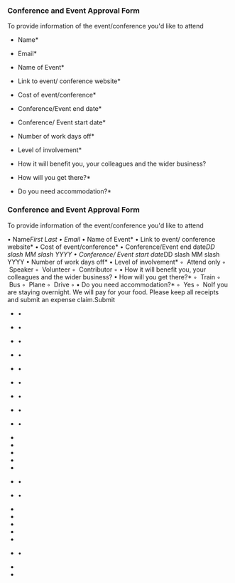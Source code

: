 ### Conference and Event Approval Form

To provide information of the event/conference you'd like to attend

- Name*

- Email*

- Name of Event*

- Link to event/ conference website*

- Cost of event/conference*

- Conference/Event end date*

- Conference/ Event start date*

- Number of work days off*

- Level of involvement*

- How it will benefit you, your colleagues and the wider business?

- How will you get there?*

- Do you need accommodation?*



### Conference and Event Approval Form

To provide information of the event/conference you'd like to attend

• Name*First Last
• Email*
• Name of Event*
• Link to event/ conference website*
• Cost of event/conference*
• Conference/Event end date*DD slash MM slash YYYY
• Conference/ Event start date*DD slash MM slash YYYY
• Number of work days off*
• Level of involvement*
    ◦  Attend only
    ◦  Speaker
    ◦  Volunteer
    ◦  Contributor
    ◦ 
• How it will benefit you, your colleagues and the wider business?
• How will you get there?*
    ◦  Train
    ◦  Bus
    ◦  Plane
    ◦  Drive
    ◦ 
• Do you need accommodation?*
    ◦  Yes
    ◦  NoIf you are staying overnight. We will pay for your food. Please keep all receipts and submit an expense claim.Submit

- •

- •

- •

- •

- •

- •

- •

- •

- •

- 

- 

- 

- 

- 

- •

- •

- 

- 

- 

- 

- 

- •

- 

- 